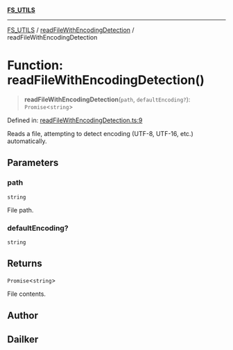 [**FS_UTILS**](../../README.md)

***

[FS_UTILS](../../README.md) / [readFileWithEncodingDetection](../README.md) / readFileWithEncodingDetection

# Function: readFileWithEncodingDetection()

> **readFileWithEncodingDetection**(`path`, `defaultEncoding?`): `Promise`\<`string`\>

Defined in: [readFileWithEncodingDetection.ts:9](https://github.com/dailker/everyutil-js/blob/7799f3f003cb23f425be3f1c83c38483e2648188/src/fs/readFileWithEncodingDetection.ts#L9)

Reads a file, attempting to detect encoding (UTF-8, UTF-16, etc.) automatically.

## Parameters

### path

`string`

File path.

### defaultEncoding?

`string`

## Returns

`Promise`\<`string`\>

File contents.

## Author

## Dailker
